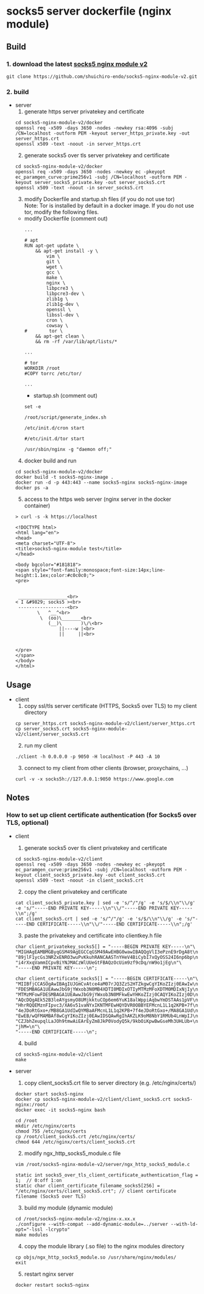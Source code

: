 # socks5 server dockerfile (nginx module)

## Build
### 1. download the latest [socks5 nginx module v2](https://github.com/shuichiro-endo/socks5-nginx-module-v2)
```
git clone https://github.com/shuichiro-endo/socks5-nginx-module-v2.git
```

### 2. build
- server
    1. generate https server privatekey and certificate
    ```
    cd socks5-nginx-module-v2/docker
    openssl req -x509 -days 3650 -nodes -newkey rsa:4096 -subj /CN=localhost -outform PEM -keyout server_https_private.key -out server_https.crt
    openssl x509 -text -noout -in server_https.crt
    ```
    2. generate socks5 over tls server privatekey and certificate
    ```
    cd socks5-nginx-module-v2/docker
    openssl req -x509 -days 3650 -nodes -newkey ec -pkeyopt ec_paramgen_curve:prime256v1 -subj /CN=localhost -outform PEM -keyout server_socks5_private.key -out server_socks5.crt
    openssl x509 -text -noout -in server_socks5.crt
    ```
    3. modify Dockerfile and startup.sh files (if you do not use tor)  
    Note: Tor is installed by default in a docker image. If you do not use tor, modify the following files.
    - modify Dockerfile (comment out)
        ```
        ...
        
        # apt
        RUN apt-get update \
            && apt-get install -y \
                vim \
                git \
                wget \
                gcc \
                make \
                nginx \
                libpcre3 \
                libpcre3-dev \
                zlib1g \
                zlib1g-dev \
                openssl \
                libssl-dev \
                cron \
                cowsay \
        #        tor \
            && apt-get clean \
            && rm -rf /var/lib/apt/lists/*
        
        ...

        # tor
        WORKDIR /root
        #COPY torrc /etc/tor/
        
        ...
        ```
        - startup.sh (comment out)
        ```
        set -e
        
        /root/script/generate_index.sh
        
        /etc/init.d/cron start
        
        #/etc/init.d/tor start
        
        /usr/sbin/nginx -g "daemon off;"
        ```
    4. docker build and run
    ```
    cd socks5-nginx-module-v2/docker
    docker build -t socks5-nginx-image .
    docker run -d -p 443:443 --name socks5-nginx socks5-nginx-image
    docker ps -a
    ```
    5. access to the https web server (nginx server in the docker container)
    ```
    > curl -s -k https://localhost
    
    <!DOCTYPE html>
    <html lang="en">
    <head>
    <meta charset="UTF-8">
    <title>socks5-nginx-module test</title>
    </head>
    
    <body bgcolor="#181818">
    <span style="font-family:monospace;font-size:14px;line-height:1.1ex;color:#c0c0c0;">
    <pre>
    
    
     __________________<br>
    < I &#9829; socks5 ><br>
     ------------------<br>
            \   ^__^<br>
             \  (oo)\_______<br>
                (__)\       )\/\<br>
                    ||----w |<br>
                    ||     ||<br>
    
    
    </pre>
    </span>
    </body>
    </html>
    ```

## Usage
- client
    1. copy ssl/tls server certificate (HTTPS, Socks5 over TLS) to my client directory
    ```
    cp server_https.crt socks5-nginx-module-v2/client/server_https.crt
    cp server_socks5.crt socks5-nginx-module-v2/client/server_socks5.crt
    ```
    2. run my client
    ```
    ./client -h 0.0.0.0 -p 9050 -H localhost -P 443 -A 10
    ```
    3. connect to my client from other clients (browser, proxychains, ...)
    ```
    curl -v -x socks5h://127.0.0.1:9050 https://www.google.com
    ```

## Notes
### How to set up client certificate authentication (for Socks5 over TLS, optional)
- client
    1. generate socks5 over tls client privatekey and certificate
    ```
    cd socks5-nginx-module-v2/client
    openssl req -x509 -days 3650 -nodes -newkey ec -pkeyopt ec_paramgen_curve:prime256v1 -subj /CN=localhost -outform PEM -keyout client_socks5_private.key -out client_socks5.crt
    openssl x509 -text -noout -in client_socks5.crt
    ```
    2. copy the client privatekey and certificate
    ```
    cat client_socks5_private.key | sed -e 's/^/"/g' -e 's/$/\\n"\\/g' -e 's/"-----END PRIVATE KEY-----\\n"\\/"-----END PRIVATE KEY-----\\n";/g'
    cat client_socks5.crt | sed -e 's/^/"/g' -e 's/$/\\n"\\/g' -e 's/"-----END CERTIFICATE-----\\n"\\/"-----END CERTIFICATE-----\\n";/g'
    ```
    3. paste the privatekey and certificate into clientkey.h file
    ```
    char client_privatekey_socks5[] = "-----BEGIN PRIVATE KEY-----\n"\
    "MIGHAgEAMBMGByqGSM49AgEGCCqGSM49AwEHBG0wawIBAQQgVlI3ePznE9rDgA8t\n"\
    "89jlF1ycGs3NRZxENRO3wuPvKkuhRANCAASTnYHeV4BiCybI7xQyOSS24I6np6bp\n"\
    "i4rXxqVammICpvBiYNJMACzWlUUeGtFBAQzOcUim9zf9cDq/nW9o1jEg\n"\
    "-----END PRIVATE KEY-----\n";

    char client_certificate_socks5[] = "-----BEGIN CERTIFICATE-----\n"\
    "MIIBfjCCASOgAwIBAgIUJGmCvAtce4aM07rJQ3ZzS2HTZkgwCgYIKoZIzj0EAwIw\n"\
    "FDESMBAGA1UEAwwJbG9jYWxob3N0MB4XDTI0MDIxOTIyMTMzMFoXDTM0MDIxNjIy\n"\
    "MTMzMFowFDESMBAGA1UEAwwJbG9jYWxob3N0MFkwEwYHKoZIzj0CAQYIKoZIzj0D\n"\
    "AQcDQgAEk52B3leAYgsmyO8UMjkktuCOp6em6YuK18alWppiAqbwYmDSTAAs1pVF\n"\
    "HhrRQQEMznFIpvc3/XA6v51vaNYxIKNTMFEwHQYDVR0OBBYEFMcnL1L1q2KPB+7f\n"\
    "4eJDoRtGxo+/MB8GA1UdIwQYMBaAFMcnL1L1q2KPB+7f4eJDoRtGxo+/MA8GA1Ud\n"\
    "EwEB/wQFMAMBAf8wCgYIKoZIzj0EAwIDSQAwRgIhAKZLK9oM8NbY1RMUb4LnWpIJ\n"\
    "CZJbhZeupqlLaJOh9tmwAiEArEyZm8JkP0VodyQ5k/9kbOiKpwBwGseMh3UHLUb+\n"\
    "jhM=\n"\
    "-----END CERTIFICATE-----\n";
    ```
    4. build
    ```
    cd socks5-nginx-module-v2/client
    make
    ```

- server
    1. copy client_socks5.crt file to server directory (e.g. /etc/nginx/certs/)
    ```
    docker start socks5-nginx
    docker cp socks5-nginx-module-v2/client/client_socks5.crt socks5-nginx:/root/
    docker exec -it socks5-nginx bash
    ```
    ```
    cd /root
    mkdir /etc/nginx/certs
    chmod 755 /etc/nginx/certs
    cp /root/client_socks5.crt /etc/nginx/certs/
    chmod 644 /etc/nginx/certs/client_socks5.crt
    ```
    2. modify ngx_http_socks5_module.c file
    ```
    vim /root/socks5-nginx-module-v2/server/ngx_http_socks5_module.c
    ```
    ```
    static int socks5_over_tls_client_certificate_authentication_flag = 1;	// 0:off 1:on
    static char client_certificate_filename_socks5[256] = "/etc/nginx/certs/client_socks5.crt";	// client certificate filename (Socks5 over TLS)
    ```
    3. build my module (dynamic module)
    ```
    cd /root/socks5-nginx-module-v2/nginx-x.xx.x
    ./configure --with-compat --add-dynamic-module=../server --with-ld-opt="-lssl -lcrypto"
    make modules
    ```
    4. copy the module library (.so file) to the nginx modules directory
    ```
    cp objs/ngx_http_socks5_module.so /usr/share/nginx/modules/
    exit
    ```
    5. restart nginx server
    ```
    docker restart socks5-nginx
    ```

